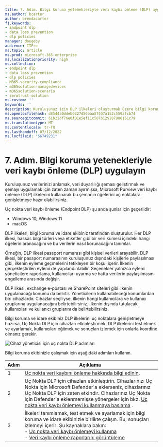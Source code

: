 ```yaml
---
title: 7. Adım. Bilgi koruma yetenekleriyle veri kaybı önleme (DLP) uygulayın
ms.author: bcarter
author: brendacarter
f1.keywords:
- Endpoint dlp
- data loss prevention
- dlp policies
manager: dougeby
audience: ITPro
ms.topic: article
ms.prod: microsoft-365-enterprise
ms.localizationpriority: high
ms.collection:
- endpoint dlp
- data loss prevention
- dlp policies
- M365-security-compliance
- m365solution-managedevices
- m365solution-scenario
- zerotrust-solution
ms.custom: ''
keywords: ''
description: Kuruluşunuz için DLP ilkeleri oluşturmak üzere bilgi koruma ve idare ekibinizle birlikte çalışarak Uç Nokta DLP'sini uygulayın.
ms.openlocfilehash: d8544a0ddeb0327d50baa87407a152c559afcb74
ms.sourcegitcommit: 61b22df76e0f81e5ef11c587b129287886151c79
ms.translationtype: MT
ms.contentlocale: tr-TR
ms.lasthandoff: 07/12/2022
ms.locfileid: "66749231"
---
```

# <a name="step-7-implement-data-loss-prevention-dlp-with-information-protection-capabilities"></a>7. Adım. Bilgi koruma yetenekleriyle veri kaybı önleme (DLP) uygulayın


Kuruluşunuz verilerinizi anlamak, veri duyarlılığı şeması geliştirmek ve şemayı uygulamak için zaten zaman ayırmışsa, Microsoft Purview veri kaybı önleme (DLP) ilkelerini kullanarak bu şemanın öğelerini uç noktalara genişletmeye hazır olabilirsiniz. 

Uç nokta veri kaybı önleme (Endpoint DLP) şu anda şunlar için geçerlidir:
- Windows 10, Windows 11
- macOS

DLP ilkeleri, bilgi koruma ve idare ekibiniz tarafından oluşturulur. Her DLP ilkesi, hassas bilgi türleri veya etiketler gibi bir veri kümesi içindeki hangi öğelerin aranacağını ve bu verilerin nasıl korunacağını tanımlar. 

Örneğin, DLP ilkesi pasaport numarası gibi kişisel verileri arayabilir. DLP ilkesi, bir pasaport numarasının kuruluşunuz dışındaki kişilerle paylaşılması gibi, ilkenin eyleme geçmelerini tetikleyen bir koşul içerir. İlkenin gerçekleştirilen eylemi de yapılandırılabilir. Seçenekler yalnızca eylemi yöneticilere raporlama, kullanıcıları uyarma ve hatta verilerin paylaşılmasını engelleme arasında değişir.

DLP ilkesi, exchange e-postası ve SharePoint siteleri gibi ilkenin uygulanacağı konumu da belirtir. Yöneticilerin kullanabileceği konumlardan biri cihazlardır. Cihazlar seçiliyse, ilkenin hangi kullanıcılara ve kullanıcı gruplarına uygulanacağını belirtebilirsiniz. İlkenin dışında tutulacak kullanıcıları ve kullanıcı gruplarını da belirtebilirsiniz.

Bilgi koruma ve idare ekibiniz DLP ilkelerini uç noktalara genişletmeye hazırsa, Uç Nokta DLP için cihazları etkinleştirmek, DLP ilkelerini test etmek ve ayarlamak, kullanıcıları eğitmek ve sonuçları izlemek için onlarla koordine olmanız gerekir. 

![Cihaz yöneticisi için uç nokta DLP adımları](../media/devices/endpoint-dlp-steps.png#lightbox)


Bilgi koruma ekibinizle çalışmak için aşağıdaki adımları kullanın.


|Adım  |Açıklama  |
|---------|---------|
|1     |  [Uç nokta veri kaybını önleme hakkında bilgi edinin](../compliance/endpoint-dlp-learn-about.md).        |
|2     | Uç Nokta DLP için cihazları etkinleştirin. Cihazlarınızı Uç Nokta için Microsoft Defender'a eklerseniz, cihazlarınız Uç Nokta DLP için zaten etkindir. Cihazlarınız Uç Nokta için Defender'a eklenmemişse yönergeler için bkz. [Uç nokta veri kaybı önlemeyi kullanmaya başlama](../compliance/endpoint-dlp-getting-started.md) .|
|3     |   İlkeleri tanımlamak, test etmek ve ayarlamak için bilgi koruma ve idare ekibinizle birlikte çalışın. Bu, sonuçları izlemeyi içerir. Şu kaynaklara bakın:<br>- [Uç nokta veri kaybı önlemeyi kullanma](../compliance/endpoint-dlp-using.md)<br>- [Veri kaybı önleme raporlarını görüntüleme](../compliance/view-the-dlp-reports.md)      |
